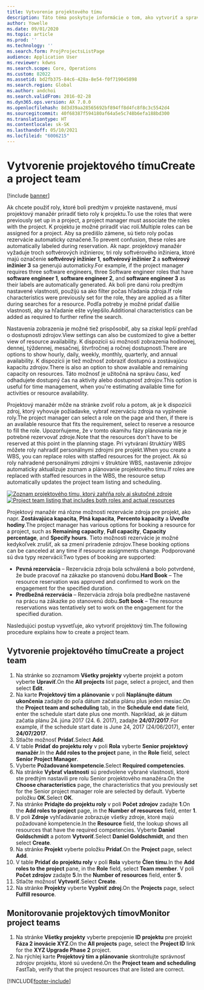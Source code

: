 ```yaml
---
title: Vytvorenie projektového tímu
description: Táto téma poskytuje informácie o tom, ako vytvoriť a spravovať projektové tímy.
author: Yowelle
ms.date: 09/01/2020
ms.topic: article
ms.prod: ''
ms.technology: ''
ms.search.form: ProjProjectsListPage
audience: Application User
ms.reviewer: kdwns
ms.search.scope: Core, Operations
ms.custom: 82022
ms.assetid: bd2fb375-84c6-428a-8e54-f0f719045898
ms.search.region: Global
ms.author: andchoi
ms.search.validFrom: 2016-02-28
ms.dyn365.ops.version: AX 7.0.0
ms.openlocfilehash: 8d3d39aa28565692bf894ff8d4fc8f8c3c5542d4
ms.sourcegitcommit: 40f68387f594180af64a5e5c748b6efa188bd300
ms.translationtype: HT
ms.contentlocale: sk-SK
ms.lasthandoff: 05/10/2021
ms.locfileid: "6006215"
---
```

# <a name="create-a-project-team"></a><span data-ttu-id="6cd9c-103">Vytvorenie projektového tímu</span><span class="sxs-lookup"><span data-stu-id="6cd9c-103">Create a project team</span></span>

[!include [banner](../includes/banner.md)]

<span data-ttu-id="6cd9c-104">Ak chcete použiť roly, ktoré boli predtým v projekte nastavené, musí projektový manažér priradiť tieto roly k projektu.</span><span class="sxs-lookup"><span data-stu-id="6cd9c-104">To use the roles that were previously set up in a project, a project manager must associate the roles with the project.</span></span> <span data-ttu-id="6cd9c-105">K projektu je možné priradiť viac rolí.</span><span class="sxs-lookup"><span data-stu-id="6cd9c-105">Multiple roles can be assigned for a project.</span></span> <span data-ttu-id="6cd9c-106">Aby sa predišlo zámene, sú tieto roly počas rezervácie automaticky označené.</span><span class="sxs-lookup"><span data-stu-id="6cd9c-106">To prevent confusion, these roles are automatically labeled during reservation.</span></span> <span data-ttu-id="6cd9c-107">Ak napr. projektový manažér vyžaduje troch softvérových inžinierov, tri roly softvérového inžiniera, ktoré majú označenie **softvérový inžinier 1**, **softvérový inžinier 2** a **softvérový inžinier 3** sa generujú automaticky.</span><span class="sxs-lookup"><span data-stu-id="6cd9c-107">For example, if the project manager requires three software engineers, three Software engineer roles that have **software engineer 1**, **software engineer 2**, and **software engineer 3** as their labels are automatically generated.</span></span> <span data-ttu-id="6cd9c-108">Ak boli pre danú rolu predtým nastavené vlastnosti, použijú sa ako filter počas hľadania zdroja.</span><span class="sxs-lookup"><span data-stu-id="6cd9c-108">If role characteristics were previously set for the role, they are applied as a filter during searches for a resource.</span></span> <span data-ttu-id="6cd9c-109">Podľa potreby je možné pridať ďalšie vlastnosti, aby sa hľadanie ešte vylepšilo.</span><span class="sxs-lookup"><span data-stu-id="6cd9c-109">Additional characteristics can be added as required to further refine the search.</span></span>

<span data-ttu-id="6cd9c-110">Nastavenia zobrazenia je možné tiež prispôsobiť, aby sa získal lepší prehľad o dostupnosti zdrojov.</span><span class="sxs-lookup"><span data-stu-id="6cd9c-110">View settings can also be customized to give a better view of resource availability.</span></span> <span data-ttu-id="6cd9c-111">K dispozícii sú možnosti zobrazenia hodinovej, dennej, týždennej, mesačnej, štvrťročnej a ročnej dostupnosti.</span><span class="sxs-lookup"><span data-stu-id="6cd9c-111">There are options to show hourly, daily, weekly, monthly, quarterly, and annual availability.</span></span> <span data-ttu-id="6cd9c-112">K dispozícii je tiež možnosť zobraziť dostupnú a zostávajúcu kapacitu zdrojov.</span><span class="sxs-lookup"><span data-stu-id="6cd9c-112">There is also an option to show available and remaining capacity on resources.</span></span> <span data-ttu-id="6cd9c-113">Táto možnosť je užitočná na správu času, keď odhadujete dostupný čas na aktivity alebo dostupnosť zdrojov.</span><span class="sxs-lookup"><span data-stu-id="6cd9c-113">This option is useful for time management, when you're estimating available time for activities or resource availability.</span></span>

<span data-ttu-id="6cd9c-114">Projektový manažér môže na stránke zvoliť rolu a potom, ak je k dispozícii zdroj, ktorý vyhovuje požiadavke, vybrať rezerváciu zdroja na vyplnenie roly.</span><span class="sxs-lookup"><span data-stu-id="6cd9c-114">The project manager can select a role on the page and then, if there is an available resource that fits the requirement, select to reserve a resource to fill the role.</span></span> <span data-ttu-id="6cd9c-115">Upozorňujeme, že v tomto okamihu fázy plánovania nie je potrebné rezervovať zdroje.</span><span class="sxs-lookup"><span data-stu-id="6cd9c-115">Note that the resources don't have to be reserved at this point in the planning stage.</span></span> <span data-ttu-id="6cd9c-116">Pri vytváraní štruktúry WBS môžete roly nahradiť personálnymi zdrojmi pre projekt.</span><span class="sxs-lookup"><span data-stu-id="6cd9c-116">When you create a WBS, you can replace roles with staffed resources for the project.</span></span> <span data-ttu-id="6cd9c-117">Ak sú roly nahradené personálnymi zdrojmi v štruktúre WBS, nastavenie zdrojov automaticky aktualizuje zoznam a plánovanie projektového tímu.</span><span class="sxs-lookup"><span data-stu-id="6cd9c-117">If roles are replaced with staffed resources in the WBS, the resource setup automatically updates the project team listing and scheduling.</span></span>

<span data-ttu-id="6cd9c-118">[![Zoznam projektového tímu, ktorý zahŕňa roly aj skutočné zdroje](./media/projectresourcing03-1024x368.jpg)](./media/projectresourcing03.jpg)</span><span class="sxs-lookup"><span data-stu-id="6cd9c-118">[![Project team listing that includes both roles and actual resources](./media/projectresourcing03-1024x368.jpg)](./media/projectresourcing03.jpg)</span></span> 

<span data-ttu-id="6cd9c-119">Projektový manažér má rôzne možnosti rezervácie zdroja pre projekt, ako napr. **Zostávajúca kapacita**, **Plná kapacita**, **Percento kapacity** a **Uveďte hodiny**.</span><span class="sxs-lookup"><span data-stu-id="6cd9c-119">The project manager has various options for booking a resource for a project, such as **Remaining capacity**, **Full capacity**, **Capacity percentage**, and **Specify hours**.</span></span> <span data-ttu-id="6cd9c-120">Tieto možnosti rezervácie je možné kedykoľvek zrušiť, ak sa zmení priradenie zdrojov.</span><span class="sxs-lookup"><span data-stu-id="6cd9c-120">These booking options can be canceled at any time if resource assignments change.</span></span> <span data-ttu-id="6cd9c-121">Podporované sú dva typy rezervácií:</span><span class="sxs-lookup"><span data-stu-id="6cd9c-121">Two types of booking are supported:</span></span>

- <span data-ttu-id="6cd9c-122">**Pevná rezervácia** – Rezervácia zdroja bola schválená a bolo potvrdené, že bude pracovať na zákazke po stanovenú dobu.</span><span class="sxs-lookup"><span data-stu-id="6cd9c-122">**Hard Book** – The resource reservation was approved and confirmed to work on the engagement for the specified duration.</span></span>
- <span data-ttu-id="6cd9c-123">**Predbežná rezervácia** – Rezervácia zdroja bola predbežne nastavené na prácu na zákazke po stanovenú dobu.</span><span class="sxs-lookup"><span data-stu-id="6cd9c-123">**Soft book** – The resource reservations was tentatively set to work on the engagement for the specified duration.</span></span>

<span data-ttu-id="6cd9c-124">Nasledujúci postup vysvetľuje, ako vytvoriť projektový tím.</span><span class="sxs-lookup"><span data-stu-id="6cd9c-124">The following procedure explains how to create a project team.</span></span>

## <a name="create-a-project-team"></a><span data-ttu-id="6cd9c-125">Vytvorenie projektového tímu</span><span class="sxs-lookup"><span data-stu-id="6cd9c-125">Create a project team</span></span>

1. <span data-ttu-id="6cd9c-126">Na stránke so zoznamom **Všetky projekty** vyberte projekt a potom vyberte **Upraviť**.</span><span class="sxs-lookup"><span data-stu-id="6cd9c-126">On the **All projects** list page, select a project, and then select **Edit**.</span></span>
2. <span data-ttu-id="6cd9c-127">Na karte **Projektový tím a plánovanie** v poli **Naplánujte dátum ukončenia** zadajte do poľa dátum začatia plánu plus jeden mesiac.</span><span class="sxs-lookup"><span data-stu-id="6cd9c-127">On the **Project team and scheduling** tab, in the **Schedule end date** field, enter the schedule start date plus one month.</span></span> <span data-ttu-id="6cd9c-128">Napríklad, ak je dátum začatia plánu 24. júna 2017 (24. 6. 2017), zadajte **24/07/2017**.</span><span class="sxs-lookup"><span data-stu-id="6cd9c-128">For example, if the schedule start date is June 24, 2017 (24/06/2017), enter **24/07/2017**.</span></span>
3. <span data-ttu-id="6cd9c-129">Stlačte možnosť **Pridať**.</span><span class="sxs-lookup"><span data-stu-id="6cd9c-129">Select **Add**.</span></span>
4. <span data-ttu-id="6cd9c-130">V table **Pridať do projektu roly** v poli **Rola** vyberte **Senior projektový manažér**.</span><span class="sxs-lookup"><span data-stu-id="6cd9c-130">In the **Add roles to the project** pane, in the **Role** field, select **Senior Project Manager**.</span></span>
5. <span data-ttu-id="6cd9c-131">Vyberte **Požadované kompetencie**.</span><span class="sxs-lookup"><span data-stu-id="6cd9c-131">Select **Required competencies**.</span></span>
6. <span data-ttu-id="6cd9c-132">Na stránke **Vybrať vlastnosti** sú predvolene vybrané vlastnosti, ktoré ste predtým nastavili pre rolu Senior projektového manažéra.</span><span class="sxs-lookup"><span data-stu-id="6cd9c-132">On the **Choose characteristics** page, the characteristics that you previously set for the Senior project manager role are selected by default.</span></span> <span data-ttu-id="6cd9c-133">Vyberte položku **OK**.</span><span class="sxs-lookup"><span data-stu-id="6cd9c-133">Select **OK**.</span></span>
7. <span data-ttu-id="6cd9c-134">Na stránke **Pridajte do projektu roly** v poli **Počet zdrojov** zadajte **1**.</span><span class="sxs-lookup"><span data-stu-id="6cd9c-134">On the **Add roles to project** page, in the **Number of resources** field, enter **1**.</span></span>
8. <span data-ttu-id="6cd9c-135">V poli **Zdroje** vyhľadávanie zobrazuje všetky zdroje, ktoré majú požadované kompetencie.</span><span class="sxs-lookup"><span data-stu-id="6cd9c-135">In the **Resource** field, the lookup shows all resources that have the required competencies.</span></span> <span data-ttu-id="6cd9c-136">Vyberte **Daniel Goldschmidt** a potom **Vytvoriť**.</span><span class="sxs-lookup"><span data-stu-id="6cd9c-136">Select **Daniel Goldschmidt**, and then select **Create**.</span></span>
9. <span data-ttu-id="6cd9c-137">Na stránke **Projekt** vyberte položku **Pridať**.</span><span class="sxs-lookup"><span data-stu-id="6cd9c-137">On the **Project** page, select **Add**.</span></span>
10. <span data-ttu-id="6cd9c-138">V table **Pridať do projektu roly** v poli **Rola** vyberte **Člen tímu**.</span><span class="sxs-lookup"><span data-stu-id="6cd9c-138">In the **Add roles to the project** pane, in the **Role** field, select **Team member**.</span></span> <span data-ttu-id="6cd9c-139">V poli **Počet zdrojov** zadajte **5**.</span><span class="sxs-lookup"><span data-stu-id="6cd9c-139">In the **Number of resources** field, enter **5**.</span></span>
11. <span data-ttu-id="6cd9c-140">Stlačte možnosť **Vytvoriť**.</span><span class="sxs-lookup"><span data-stu-id="6cd9c-140">Select **Create**.</span></span>
12. <span data-ttu-id="6cd9c-141">Na stránke **Projekty** vyberte **Vyplniť zdroj**.</span><span class="sxs-lookup"><span data-stu-id="6cd9c-141">On the **Projects** page, select **Fulfill resource**.</span></span>

## <a name="monitor-project-teams"></a><span data-ttu-id="6cd9c-142">Monitorovanie projektových tímov</span><span class="sxs-lookup"><span data-stu-id="6cd9c-142">Monitor project teams</span></span>
1. <span data-ttu-id="6cd9c-143">Na stránke **Všetky projekty** vyberte prepojenie **ID projektu** pre projekt **Fáza 2 inovácie XYZ**.</span><span class="sxs-lookup"><span data-stu-id="6cd9c-143">On the **All projects** page, select the **Project ID** link for the **XYZ Upgrade Phase 2** project.</span></span>
2. <span data-ttu-id="6cd9c-144">Na rýchlej karte **Projektový tím a plánovanie** skontrolujte správnosť zdrojov projektu, ktoré sú uvedené.</span><span class="sxs-lookup"><span data-stu-id="6cd9c-144">On the **Project team and scheduling** FastTab, verify that the project resources that are listed are correct.</span></span>


[!INCLUDE[footer-include](../includes/footer-banner.md)]